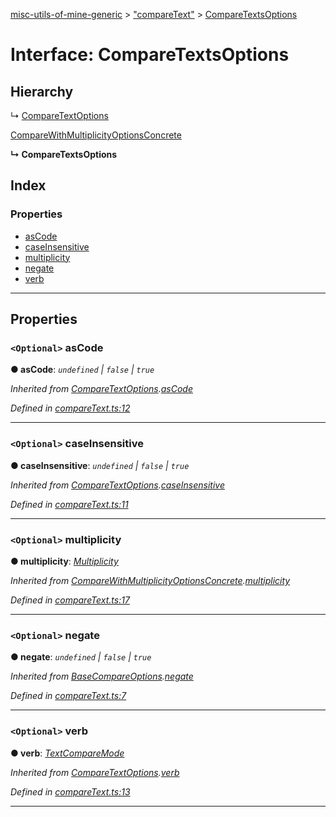 [misc-utils-of-mine-generic](../README.md) > ["compareText"](../modules/_comparetext_.md) > [CompareTextsOptions](../interfaces/_comparetext_.comparetextsoptions.md)

# Interface: CompareTextsOptions

## Hierarchy

↳  [CompareTextOptions](_comparetext_.comparetextoptions.md)

 [CompareWithMultiplicityOptionsConcrete](_comparetext_.comparewithmultiplicityoptionsconcrete.md)

**↳ CompareTextsOptions**

## Index

### Properties

* [asCode](_comparetext_.comparetextsoptions.md#ascode)
* [caseInsensitive](_comparetext_.comparetextsoptions.md#caseinsensitive)
* [multiplicity](_comparetext_.comparetextsoptions.md#multiplicity)
* [negate](_comparetext_.comparetextsoptions.md#negate)
* [verb](_comparetext_.comparetextsoptions.md#verb)

---

## Properties

<a id="ascode"></a>

### `<Optional>` asCode

**● asCode**: *`undefined` \| `false` \| `true`*

*Inherited from [CompareTextOptions](_comparetext_.comparetextoptions.md).[asCode](_comparetext_.comparetextoptions.md#ascode)*

*Defined in [compareText.ts:12](https://github.com/cancerberoSgx/misc-utils-of-mine/blob/06f30f7/misc-utils-of-mine-generic/src/compareText.ts#L12)*

___
<a id="caseinsensitive"></a>

### `<Optional>` caseInsensitive

**● caseInsensitive**: *`undefined` \| `false` \| `true`*

*Inherited from [CompareTextOptions](_comparetext_.comparetextoptions.md).[caseInsensitive](_comparetext_.comparetextoptions.md#caseinsensitive)*

*Defined in [compareText.ts:11](https://github.com/cancerberoSgx/misc-utils-of-mine/blob/06f30f7/misc-utils-of-mine-generic/src/compareText.ts#L11)*

___
<a id="multiplicity"></a>

### `<Optional>` multiplicity

**● multiplicity**: *[Multiplicity](../modules/_comparetext_.md#multiplicity)*

*Inherited from [CompareWithMultiplicityOptionsConcrete](_comparetext_.comparewithmultiplicityoptionsconcrete.md).[multiplicity](_comparetext_.comparewithmultiplicityoptionsconcrete.md#multiplicity)*

*Defined in [compareText.ts:17](https://github.com/cancerberoSgx/misc-utils-of-mine/blob/06f30f7/misc-utils-of-mine-generic/src/compareText.ts#L17)*

___
<a id="negate"></a>

### `<Optional>` negate

**● negate**: *`undefined` \| `false` \| `true`*

*Inherited from [BaseCompareOptions](_comparetext_.basecompareoptions.md).[negate](_comparetext_.basecompareoptions.md#negate)*

*Defined in [compareText.ts:7](https://github.com/cancerberoSgx/misc-utils-of-mine/blob/06f30f7/misc-utils-of-mine-generic/src/compareText.ts#L7)*

___
<a id="verb"></a>

### `<Optional>` verb

**● verb**: *[TextCompareMode](../modules/_comparetext_.md#textcomparemode)*

*Inherited from [CompareTextOptions](_comparetext_.comparetextoptions.md).[verb](_comparetext_.comparetextoptions.md#verb)*

*Defined in [compareText.ts:13](https://github.com/cancerberoSgx/misc-utils-of-mine/blob/06f30f7/misc-utils-of-mine-generic/src/compareText.ts#L13)*

___

